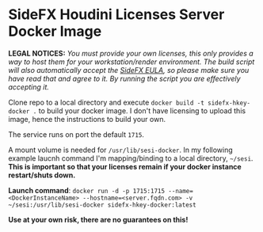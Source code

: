 # SideFX Houdini Licenses Server Docker Image

**LEGAL NOTICES:**
*You must provide your own licenses, this only provides a way to host them for your workstation/render environment. The build script will also automatically accept the [SideFX EULA](https://www.sidefx.com/services/eula/), so please make sure you have read that and agree to it. By running the script you are effectively accepting it.*

Clone repo to a local directory and execute `docker build -t sidefx-hkey-docker .` to build your docker image. I don't have licensing to upload this image, hence the instructions to build your own.

The service runs on port the default `1715`.

A mount volume is needed for `/usr/lib/sesi-docker`. In my following example laucnh command I'm mapping/binding to a local directory, `~/sesi`. **This is important so that your licenses remain if your docker instance restart/shuts down.**

**Launch command**: `docker run -d -p 1715:1715 --name=<DockerInstanceName> --hostname=<server.fqdn.com> -v ~/sesi:/usr/lib/sesi-docker sidefx-hkey-docker:latest`

**Use at your own risk, there are no guarantees on this!**